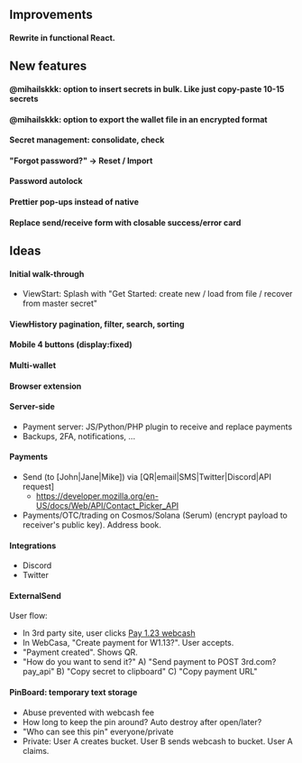 ## Improvements
#### Rewrite in functional React.

## New features

#### @mihailskkk: option to insert secrets in bulk. Like just copy-paste 10-15 secrets
#### @mihailskkk: option to export the wallet file in an encrypted format
#### Secret management: consolidate, check
#### "Forgot password?" -> Reset / Import
#### Password autolock
#### Prettier pop-ups instead of native
#### Replace send/receive form with closable success/error card

## Ideas

#### Initial walk-through
- ViewStart: Splash with "Get Started: create new / load from file / recover from master secret"

#### ViewHistory pagination, filter, search, sorting

#### Mobile 4 buttons (display:fixed)

#### Multi-wallet

#### Browser extension

#### Server-side
- Payment server: JS/Python/PHP plugin to receive and replace payments
- Backups, 2FA, notifications, ...

#### Payments
- Send (to [John|Jane|Mike]) via [QR|email|SMS|Twitter|Discord|API request]
    - https://developer.mozilla.org/en-US/docs/Web/API/Contact_Picker_API
- Payments/OTC/trading on Cosmos/Solana (Serum) (encrypt payload to receiver's public key). Address book.

#### Integrations
- Discord
- Twitter

#### ExternalSend
User flow:
- In 3rd party site, user clicks <a href="webcasa.app?send=1.23&memo=Invoice123&callback=3rd.com?pay_api">Pay 1.23 webcash</a>
- In WebCasa, "Create payment for W1.13?". User accepts.
- "Payment created". Shows QR.
- "How do you want to send it?"
    A) "Send payment to POST 3rd.com?pay_api"
    B) "Copy secret to clipboard"
    C) "Copy payment URL"

#### PinBoard: temporary text storage
- Abuse prevented with webcash fee
- How long to keep the pin around? Auto destroy after open/later?
- "Who can see this pin" everyone/private
- Private: User A creates bucket. User B sends webcash to bucket. User A claims.
